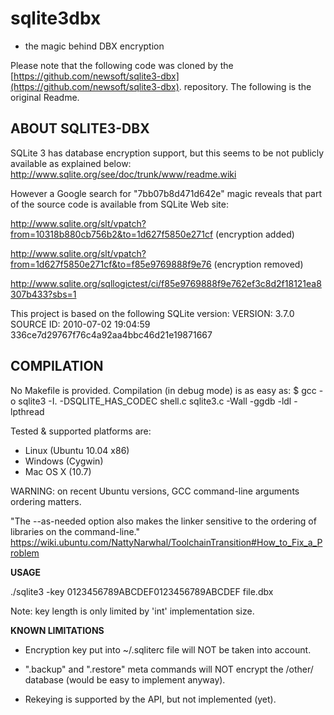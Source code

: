 # sqlite3dbx
* the magic behind DBX encryption

Please note that the following code was cloned by the
[https://github.com/newsoft/sqlite3-dbx](https://github.com/newsoft/sqlite3-dbx).
repository. The following is the original Readme.

## ABOUT SQLITE3-DBX

SQLite 3 has database encryption support, but this seems to be not publicly available as explained below:
http://www.sqlite.org/see/doc/trunk/www/readme.wiki

However a Google search for "7bb07b8d471d642e" magic reveals that part of the source code is available from SQLite Web site:

http://www.sqlite.org/slt/vpatch?from=10318b880cb756b2&to=1d627f5850e271cf (encryption added)

http://www.sqlite.org/slt/vpatch?from=1d627f5850e271cf&to=f85e9769888f9e76 (encryption removed)

http://www.sqlite.org/sqllogictest/ci/f85e9769888f9e762ef3c8d2f18121ea8307b433?sbs=1

This project is based on the following SQLite version:
VERSION: 3.7.0
SOURCE ID: 2010-07-02 19:04:59 336ce7d29767f76c4a92aa4bbc46d21e19871667

## COMPILATION

No Makefile is provided. Compilation (in debug mode) is as easy as:
$ gcc -o sqlite3 -I. -DSQLITE_HAS_CODEC shell.c sqlite3.c -Wall -ggdb -ldl -lpthread

Tested & supported platforms are:
* Linux (Ubuntu 10.04 x86)
* Windows (Cygwin)
* Mac OS X (10.7)

WARNING: on recent Ubuntu versions, GCC command-line arguments ordering matters.

"The --as-needed option also makes the linker sensitive to the ordering of libraries on the command-line."
https://wiki.ubuntu.com/NattyNarwhal/ToolchainTransition#How_to_Fix_a_Problem

**USAGE**

./sqlite3 -key 0123456789ABCDEF0123456789ABCDEF file.dbx

Note: key length is only limited by 'int' implementation size.

**KNOWN LIMITATIONS**

* Encryption key put into ~/.sqliterc file will NOT be taken into account.

* ".backup" and ".restore" meta commands will NOT encrypt the /other/ database (would be easy to implement anyway).

* Rekeying is supported by the API, but not implemented (yet).
